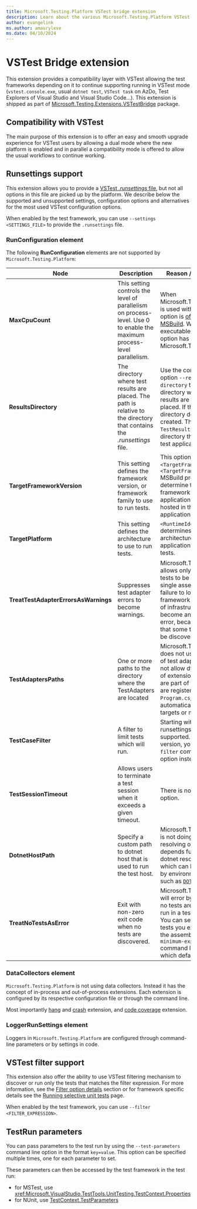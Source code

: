 ```yaml
---
title: Microsoft.Testing.Platform VSTest bridge extension
description: Learn about the various Microsoft.Testing.Platform VSTest bridge extension and how to use it.
author: evangelink
ms.author: amauryleve
ms.date: 04/10/2024
---
```


# VSTest Bridge extension

This extension provides a compatibility layer with VSTest allowing the test frameworks depending on it to continue supporting running in VSTest mode (`vstest.console.exe`, usual `dotnet test`, `VSTest task` on AzDo, Test Explorers of Visual Studio and Visual Studio Code...). This extension is shipped as part of [Microsoft.Testing.Extensions.VSTestBridge](https://www.nuget.org/packages/Microsoft.Testing.Extensions.VSTestBridge) package.

## Compatibility with VSTest

The main purpose of this extension is to offer an easy and smooth upgrade experience for VSTest users by allowing a dual mode where the new platform is enabled and in parallel a compatibility mode is offered to allow the usual workflows to continue working.

## Runsettings support

This extension allows you to provide a [VSTest *.runsettings* file](/visualstudio/test/configure-unit-tests-by-using-a-dot-runsettings-file), but not all options in this file are picked up by the platform. We describe below the supported and unsupported settings, configuration options and alternatives for the most used VSTest configuration options.

When enabled by the test framework, you can use `--settings <SETTINGS_FILE>` to provide the `.runsettings` file.

### RunConfiguration element

The following **RunConfiguration** elements are not supported by `Microsoft.Testing.Platform`:

| Node | Description | Reason / Workaround |
|------|-------------|---------------------|
| **MaxCpuCount** | This setting controls the level of parallelism on process-level. Use 0 to enable the maximum process-level parallelism.| When Microsoft.Testing.Platform is used with MSBuild, this option is [offloaded to MSBuild](/visualstudio/msbuild/building-multiple-projects-in-parallel-with-msbuild). When a single executable is run, this option has no meaning for Microsoft.Testing.Platform. |
| **ResultsDirectory** | The directory where test results are placed. The path is relative to the directory that contains the *.runsettings* file.| Use the command-line option `--results-directory` to determine the directory where the test results are going to be placed. If the specified directory doesn't exist, it's created. The default is `TestResults` in the directory that contains the test application. |
| **TargetFrameworkVersion** | This setting defines the framework version, or framework family to use to run tests.| This option is ignored. The `<TargetFramework>` or `<TargetFrameworks>` MSBuild properties determine the target framework of the application. The tests are hosted in the final application. |
| **TargetPlatform** | This setting defines the architecture to use to run tests. | `<RuntimeIdentifier>` determines the architecture of the final application that hosts the tests. |
| **TreatTestAdapterErrorsAsWarnings** | Suppresses test adapter errors to become warnings. | Microsoft.Testing.Platform allows only one type of tests to be run from a single assembly, and failure to load the test framework or other parts of infrastructure will become an un-skippable error, because it signifies that some tests could not be discovered or run. |
| **TestAdaptersPaths** | One or more paths to the directory where the TestAdapters are located| Microsoft.Testing.Platform does not use the concept of test adapters and does not allow dynamic loading of extensions unless they are part of the build, and are registered in `Program.cs`, either automatically via build targets or manually. |
| **TestCaseFilter** | A filter to limit tests which will run. | Starting with v1.6, this runsettings entry is now supported. Before this version, you should use `--filter` command line option instead. |
| **TestSessionTimeout** | Allows users to terminate a test session when it exceeds a given timeout.| There is no alternative option. |
| **DotnetHostPath** | Specify a custom path to dotnet host that is used to run the test host. | Microsoft.Testing.Platform is not doing any additional resolving of dotnet. It depends fully on how dotnet resolves itself, which can be controlled by environment variables such as [`DOTNET_HOST_PATH`](../tools/dotnet-environment-variables.md#dotnet_host_path). |
| **TreatNoTestsAsError** | Exit with non-zero exit code when no tests are discovered. | Microsoft.Testing.Platform will error by default when no tests are discovered or run in a test application. You can set how many tests you expect to find in the assembly by using `--minimum-expected-tests` command line parameter, which defaults to 1. |

### DataCollectors element

`Microsoft.Testing.Platform` is not using data collectors. Instead it has the concept of in-process and out-of-process extensions. Each extension is configured by its respective configuration file or through the command line.

Most importantly [hang](unit-testing-platform-extensions-diagnostics.md#hang-dump) and [crash](unit-testing-platform-extensions-diagnostics.md#crash-dump) extension, and [code coverage](unit-testing-platform-extensions-code-coverage.md) extension.

### LoggerRunSettings element

Loggers in `Microsoft.Testing.Platform` are configured through command-line parameters or by settings in code.

## VSTest filter support

This extension also offer the ability to use VSTest filtering mechanism to discover or run only the tests that matches the filter expression. For more information, see the [Filter option details](../tools/dotnet-test.md#filter-option-details) section or for framework specific details see the [Running selective unit tests](./selective-unit-tests.md) page.

When enabled by the test framework, you can use `--filter <FILTER_EXPRESSION>`.

## TestRun parameters

You can pass parameters to the test run by using the `--test-parameters` command line option in the format `key=value`. This option can be specified multiple times, one for each parameter to set.

These parameters can then be accessed by the test framework in the test run:

- for MSTest, use <xref:Microsoft.VisualStudio.TestTools.UnitTesting.TestContext.Properties>
- for NUnit, use [TestContext.TestParameters](https://docs.nunit.org/articles/nunit/writing-tests/TestContext.html#testparameters)
